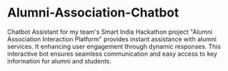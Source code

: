 # Alumni-Association-Chatbot

Chatbot Assistant for my team's Smart India Hackathon project "Alumni Association Interaction Platform" provides instant assistance with alumni services. It enhancing user engagement through dynamic responses. This interactive bot ensures seamless communication and easy access to key information for alumni and students.
